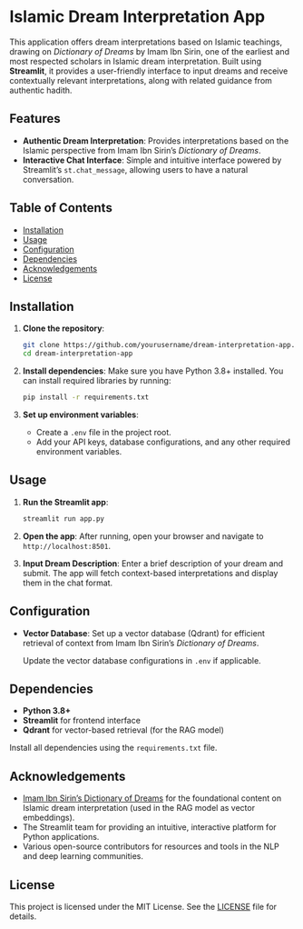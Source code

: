 # Islamic Dream Interpretation App

This application offers dream interpretations based on Islamic teachings, drawing on *Dictionary of Dreams* by Imam Ibn Sirin, one of the earliest and most respected scholars in Islamic dream interpretation. Built using **Streamlit**, it provides a user-friendly interface to input dreams and receive contextually relevant interpretations, along with related guidance from authentic hadith.

## Features

- **Authentic Dream Interpretation**: Provides interpretations based on the Islamic perspective from Imam Ibn Sirin’s *Dictionary of Dreams*.
- **Interactive Chat Interface**: Simple and intuitive interface powered by Streamlit’s `st.chat_message`, allowing users to have a natural conversation.

## Table of Contents

- [Installation](#installation)
- [Usage](#usage)
- [Configuration](#configuration)
- [Dependencies](#dependencies)
- [Acknowledgements](#acknowledgements)
- [License](#license)

## Installation

1. **Clone the repository**:
    ```bash
    git clone https://github.com/yourusername/dream-interpretation-app.git
    cd dream-interpretation-app
    ```

2. **Install dependencies**:
    Make sure you have Python 3.8+ installed. You can install required libraries by running:
    ```bash
    pip install -r requirements.txt
    ```

3. **Set up environment variables**:
    - Create a `.env` file in the project root.
    - Add your API keys, database configurations, and any other required environment variables.

## Usage

1. **Run the Streamlit app**:
    ```bash
    streamlit run app.py
    ```
2. **Open the app**:
    After running, open your browser and navigate to `http://localhost:8501`.

3. **Input Dream Description**:
    Enter a brief description of your dream and submit. The app will fetch context-based interpretations and display them in the chat format.

## Configuration

- **Vector Database**: Set up a vector database (Qdrant) for efficient retrieval of context from Imam Ibn Sirin’s *Dictionary of Dreams*.
  
   Update the vector database configurations in `.env` if applicable.

## Dependencies

- **Python 3.8+**
- **Streamlit** for frontend interface
- **Qdrant** for vector-based retrieval (for the RAG model)

Install all dependencies using the `requirements.txt` file.

## Acknowledgements

- [Imam Ibn Sirin’s Dictionary of Dreams](https://archive.org/details/IbnSirinDictionaryOfDreams/page/n3/mode/2up) for the foundational content on Islamic dream interpretation (used in the RAG model as vector embeddings).
- The Streamlit team for providing an intuitive, interactive platform for Python applications.
- Various open-source contributors for resources and tools in the NLP and deep learning communities.

## License

This project is licensed under the MIT License. See the [LICENSE](LICENSE) file for details.
